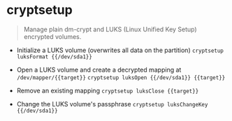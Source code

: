 # cryptsetup
> Manage plain dm-crypt and LUKS (Linux Unified Key Setup) encrypted volumes.

- Initialize a LUKS volume (overwrites all data on the partition)
`cryptsetup luksFormat {{/dev/sda1}}`

- Open a LUKS volume and create a decrypted mapping at `/dev/mapper/{{target}}`
`cryptsetup luksOpen {{/dev/sda1}} {{target}}`

- Remove an existing mapping
`cryptsetup luksClose {{target}}`

- Change the LUKS volume's passphrase
`cryptsetup luksChangeKey {{/dev/sda1}}`
